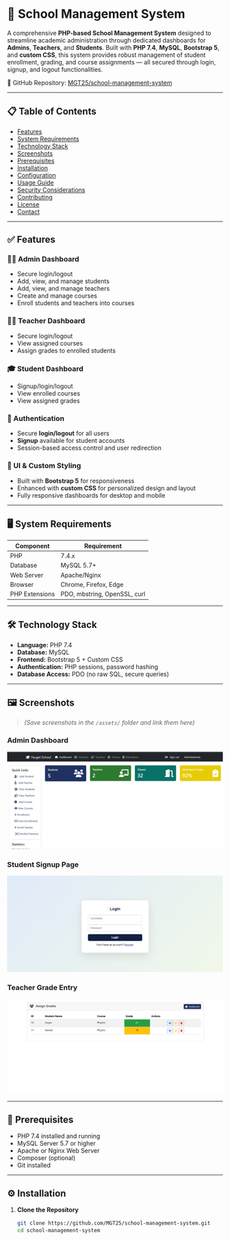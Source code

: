 # 🏫 School Management System

A comprehensive **PHP-based School Management System** designed to streamline academic administration through dedicated dashboards for **Admins**, **Teachers**, and **Students**. Built with **PHP 7.4**, **MySQL**, **Bootstrap 5**, and **custom CSS**, this system provides robust management of student enrollment, grading, and course assignments — all secured through login, signup, and logout functionalities.

🔗 GitHub Repository: [MGT25/school-management-system](https://github.com/MGT25/school-management-system)

---

## 📋 Table of Contents

- [Features](#features)
- [System Requirements](#system-requirements)
- [Technology Stack](#technology-stack)
- [Screenshots](#screenshots)
- [Prerequisites](#prerequisites)
- [Installation](#installation)
- [Configuration](#configuration)
- [Usage Guide](#usage-guide)
- [Security Considerations](#security-considerations)
- [Contributing](#contributing)
- [License](#license)
- [Contact](#contact)

---

## ✅ Features

### 🧑‍💼 Admin Dashboard
- Secure login/logout
- Add, view, and manage students
- Add, view, and manage teachers
- Create and manage courses
- Enroll students and teachers into courses

### 👨‍🏫 Teacher Dashboard
- Secure login/logout
- View assigned courses
- Assign grades to enrolled students

### 🎓 Student Dashboard
- Signup/login/logout
- View enrolled courses
- View assigned grades

### 🔐 Authentication
- Secure **login/logout** for all users
- **Signup** available for student accounts
- Session-based access control and user redirection

### 🎨 UI & Custom Styling
- Built with **Bootstrap 5** for responsiveness
- Enhanced with **custom CSS** for personalized design and layout
- Fully responsive dashboards for desktop and mobile

---

## 🖥️ System Requirements

| Component        | Requirement     |
|------------------|------------------|
| PHP              | 7.4.x            |
| Database         | MySQL 5.7+       |
| Web Server       | Apache/Nginx     |
| Browser          | Chrome, Firefox, Edge |
| PHP Extensions   | PDO, mbstring, OpenSSL, curl |

---

## 🛠️ Technology Stack

- **Language:** PHP 7.4
- **Database:** MySQL
- **Frontend:** Bootstrap 5 + Custom CSS
- **Authentication:** PHP sessions, password hashing
- **Database Access:** PDO (no raw SQL, secure queries)

---

## 🖼️ Screenshots

> *(Save screenshots in the `/assets/` folder and link them here)*

### Admin Dashboard
![Admin Dashboard](assets/admin_dashboard_ss.png)

### Student Signup Page
![Student Signup](assets/login_ss.png)

### Teacher Grade Entry
![Grade Entry](assets/assign_grades_ss.png)

---

## 🧰 Prerequisites

- PHP 7.4 installed and running
- MySQL Server 5.7 or higher
- Apache or Nginx Web Server
- Composer (optional)
- Git installed

---

## ⚙️ Installation

1. **Clone the Repository**
   ```bash
   git clone https://github.com/MGT25/school-management-system.git
   cd school-management-system
